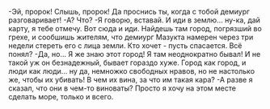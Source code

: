   -Эй, пророк! Слышь, пророк! Да проснись ты, когда с тобой демиург разговаривает!
-А? Что?
-Я говорю, вставай. И иди в землю... ну-ка, дай карту, я тебе отмечу. Вот сюда и иди. Найдешь там город, погрязший во грехе, и сообшишь жителям, что демиург Мазукта намерен через три недели стереть его с лица земли. Кто хочет - пусть спасается. Всё понял?
-Да, но... Я же знаю этот город! Я там неоднократно бывал! И не такой уж он безнадежный, бывает гораздо хуже. Город как город, и люди как люди... ну да, немножко свободных нравов, но не настолько же, чтобы их убивать! В чем их вина, за что им такая кара?
-А разве я сказал, что они в чем-то виноваты? Просто я хочу на этом месте сделать море, только и всего.      